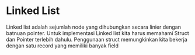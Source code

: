 # Linked List
Linked list adalah sejumlah node yang dihubungkan secara linier dengan batnuan pointer. Untuk implementasi
Linked list kita harus memahami Struct dan Pointer terlebih dahulu. Penggunaan struct memungkinkan kita bekerja
dengan satu record yang memiliki banyak field
